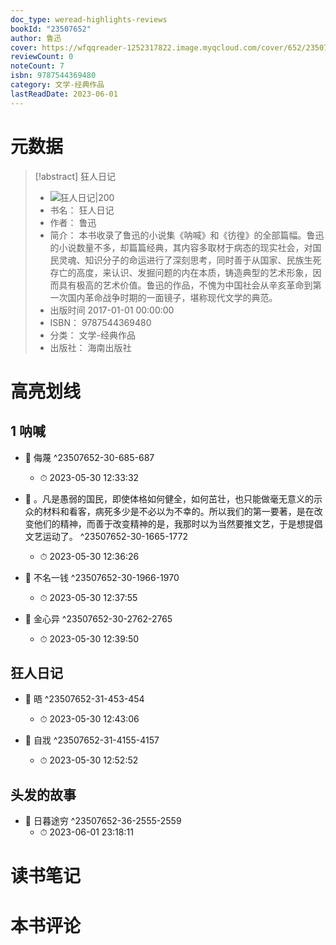 ```yaml
---
doc_type: weread-highlights-reviews
bookId: "23507652"
author: 鲁迅
cover: https://wfqqreader-1252317822.image.myqcloud.com/cover/652/23507652/t7_23507652.jpg
reviewCount: 0
noteCount: 7
isbn: 9787544369480
category: 文学-经典作品
lastReadDate: 2023-06-01
---
```

# 元数据
> [!abstract] 狂人日记
> - ![ 狂人日记|200](https://wfqqreader-1252317822.image.myqcloud.com/cover/652/23507652/t7_23507652.jpg)
> - 书名： 狂人日记
> - 作者： 鲁迅
> - 简介： 本书收录了鲁迅的小说集《呐喊》和《彷徨》的全部篇幅。鲁迅的小说数量不多，却篇篇经典，其内容多取材于病态的现实社会，对国民灵魂、知识分子的命运进行了深刻思考，同时善于从国家、民族生死存亡的高度，来认识、发掘问题的内在本质，铸造典型的艺术形象，因而具有极高的艺术价值。鲁迅的作品，不愧为中国社会从辛亥革命到第一次国内革命战争时期的一面镜子，堪称现代文学的典范。
> - 出版时间 2017-01-01 00:00:00
> - ISBN： 9787544369480
> - 分类： 文学-经典作品
> - 出版社： 海南出版社

# 高亮划线

## 1 呐喊


- 📌 侮蔑 ^23507652-30-685-687
    - ⏱ 2023-05-30 12:33:32 

- 📌 。凡是愚弱的国民，即使体格如何健全，如何茁壮，也只能做毫无意义的示众的材料和看客，病死多少是不必以为不幸的。所以我们的第一要著，是在改变他们的精神，而善于改变精神的是，我那时以为当然要推文艺，于是想提倡文艺运动了。 ^23507652-30-1665-1772
    - ⏱ 2023-05-30 12:36:26 

- 📌 不名一钱 ^23507652-30-1966-1970
    - ⏱ 2023-05-30 12:37:55 

- 📌 金心异 ^23507652-30-2762-2765
    - ⏱ 2023-05-30 12:39:50 
## 狂人日记


- 📌 晤 ^23507652-31-453-454
    - ⏱ 2023-05-30 12:43:06 

- 📌 自戕 ^23507652-31-4155-4157
    - ⏱ 2023-05-30 12:52:52 
## 头发的故事


- 📌 日暮途穷 ^23507652-36-2555-2559
    - ⏱ 2023-06-01 23:18:11 
# 读书笔记

# 本书评论

